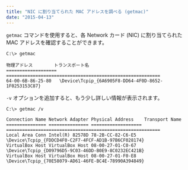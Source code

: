 ```yaml
---
title: "NIC に割り当てられた MAC アドレスを調べる (getmac)"
date: "2015-04-13"
---
```


`getmac` コマンドを使用すると、各 Network カード (NIC) に割り当てられた MAC アドレスを確認することができます。

```
C:\> getmac

物理アドレス        トランスポート名
=================== ==========================================================
64-00-6B-86-25-80   \Device\Tcpip_{6A6905F8-DD64-4F0D-8652-1F0253153C87}
```

`-v` オプションを追加すると、もう少し詳しい情報が表示されます。

```
C:\> getmac /v

Connection Name Network Adapter Physical Address    Transport Name
=============== =============== =================== ==========================================================
Local Area Conn Intel(R) 82578D 78-2B-CC-82-C6-E5   \Device\Tcpip_{FDDCD4F0-C2F7-4FCF-AD1B-97B6CF028174}
VirtualBox Host VirtualBox Host 08-00-27-01-C0-67   \Device\Tcpip_{D09796D5-9C03-46DD-B0E9-8C0232EC421B}
VirtualBox Host VirtualBox Host 08-00-27-01-F0-E8   \Device\Tcpip_{70E58079-AD61-46FE-BC4E-78990A394849}
```

